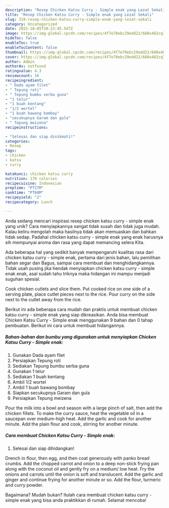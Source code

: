```yaml
---
description: "Resep Chicken Katsu Curry - Simple enak yang Lezat Sekali"
title: "Resep Chicken Katsu Curry - Simple enak yang Lezat Sekali"
slug: 319-resep-chicken-katsu-curry-simple-enak-yang-lezat-sekali
category: Uncategorized
date: 2022-10-05T20:23:45.547Z
image: https://img-global.cpcdn.com/recipes/4f7e70ebc29edd22/680x482cq70/chicken-katsu-curry-simple-enak-foto-resep-utama.jpg
hideToc: false
enableToc: true
enableTocContent: false
thumbnail: https://img-global.cpcdn.com/recipes/4f7e70ebc29edd22/680x482cq70/chicken-katsu-curry-simple-enak-foto-resep-utama.jpg
cover: https://img-global.cpcdn.com/recipes/4f7e70ebc29edd22/680x482cq70/chicken-katsu-curry-simple-enak-foto-resep-utama.jpg
author: Admin
authorAv: notfound
ratingvalue: 4.3
reviewcount: 16
recipeingredient:
- " Dada ayam filet"
- " Tepung roti"
- " Tepung bumbu serba guna"
- "1 telur"
- "1 buah kentang"
- "1/2 wortel"
- "1 buah bawang bombay"
- "secukupnya Garam dan gula"
- " Tepung meizena"
recipeinstructions:

- "Selesai dan siap dinikmati!"
categories:
- Resep
tags:
- chicken
- katsu
- curry

katakunci: chicken katsu curry 
nutrition: 170 calories
recipecuisine: Indonesian
preptime: "PT27M"
cooktime: "PT60M"
recipeyield: "2"
recipecategory: Lunch

---
```





Anda sedang mencari inspirasi resep chicken katsu curry - simple enak yang unik? Cara menyiapkannya sangat tidak susah dan tidak juga mudah. Kalau keliru mengolah maka hasilnya tidak akan memuaskan dan bahkan tidak sedap. Padahal chicken katsu curry - simple enak yang enak harusnya sih mempunyai aroma dan rasa yang dapat memancing selera Kita.





Ada beberapa hal yang sedikit banyak mempengaruhi kualitas rasa dari chicken katsu curry - simple enak, pertama dari jenis bahan, lalu pemilihan bahan segar dan Bagus, sampai cara membuat dan menghidangkannya. Tidak usah pusing jika hendak menyiapkan chicken katsu curry - simple enak enak,      asal sudah tahu triknya maka hidangan ini mampu menjadi suguhan spesial.














Cook chicken cutlets and slice them. Put cooked rice on one side of a serving plate, place cutlet pieces next to the rice. Pour curry on the side next to the cutlet away from the rice.






Berikut ini ada beberapa cara mudah dan praktis untuk membuat chicken katsu curry - simple enak yang siap dikreasikan. Anda bisa membuat Chicken Katsu Curry - Simple enak menggunakan 9 bahan dan 0 tahap pembuatan. Berikut ini cara untuk membuat hidangannya.

<!--inarticleads1-->

##### Bahan-bahan dan bumbu yang digunakan untuk menyiapkan Chicken Katsu Curry - Simple enak:

1. Gunakan  Dada ayam filet
1. Persiapkan  Tepung roti
1. Sediakan  Tepung bumbu serba guna
1. Gunakan 1 telur
1. Sediakan 1 buah kentang
1. Ambil 1/2 wortel
1. Ambil 1 buah bawang bombay
1. Siapkan secukupnya Garam dan gula
1. Persiapkan  Tepung meizena


Pour the milk into a bowl and season with a large pinch of salt, then add the chicken fillets. To make the curry sauce, heat the vegetable oil in a saucepan over medium-high heat. Add the garlic and cook for another minute. Add the plain flour and cook, stirring for another minute. 

<!--inarticleads2-->

##### Cara membuat Chicken Katsu Curry - Simple enak:


1. Selesai dan siap dihidangkan!

Drench in flour, then egg, and then coat generously with panko bread crumbs. Add the chopped carrot and onion to a deep non-stick frying pan along with the coconut oil and gently fry on a medium/ low heat. Fry the onions and carrots until the onion is soft and translucent. Add the garlic and ginger and continue frying for another minute or so. Add the flour, turmeric and curry powder. 

Bagaimana? Mudah bukan? Itulah cara membuat chicken katsu curry - simple enak yang bisa anda praktikkan di rumah. Selamat mencoba!
